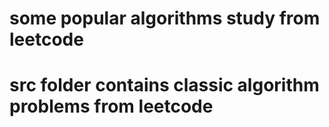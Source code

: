 # some popular algorithms study from leetcode

# src folder contains classic algorithm problems from leetcode
